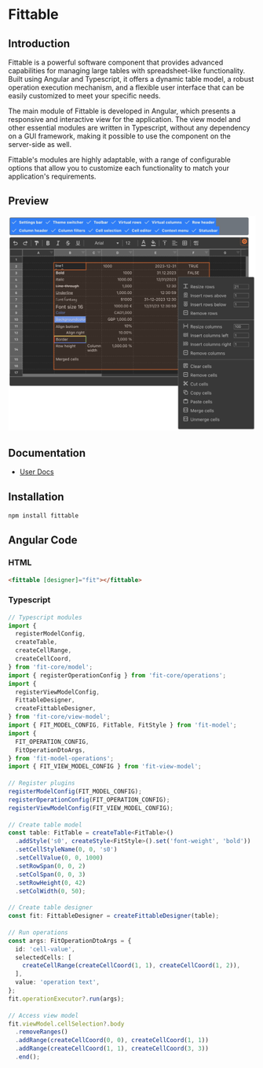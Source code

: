 # Fittable

## Introduction

<p>
Fittable is a powerful software component that provides advanced capabilities for managing large tables with spreadsheet-like functionality. Built using Angular and Typescript, it offers a dynamic table model, a robust operation execution mechanism, and a flexible user interface that can be easily customized to meet your specific needs.

The main module of Fittable is developed in Angular, which presents a responsive and interactive view for the application. The view model and other essential modules are written in Typescript, without any dependency on a GUI framework, making it possible to use the component on the server-side as well.

Fittable's modules are highly adaptable, with a range of configurable options that allow you to customize each functionality to match your application's requirements.

</p>

## Preview

<div align="center">
  <img src="https://github.com/ionutkosteea/fittable/blob/main/fittable-preview.jpg" alt="Preview" />
</div>

## Documentation

- [User Docs](https://fittable-499b2.web.app)

## Installation

```bash
npm install fittable
```

## Angular Code

### HTML

```html
<fittable [designer]="fit"></fittable>
```

### Typescript

```typescript
// Typescript modules
import {
  registerModelConfig,
  createTable,
  createCellRange,
  createCellCoord,
} from 'fit-core/model';
import { registerOperationConfig } from 'fit-core/operations';
import {
  registerViewModelConfig,
  FittableDesigner,
  createFittableDesigner,
} from 'fit-core/view-model';
import { FIT_MODEL_CONFIG, FitTable, FitStyle } from 'fit-model';
import {
  FIT_OPERATION_CONFIG,
  FitOperationDtoArgs,
} from 'fit-model-operations';
import { FIT_VIEW_MODEL_CONFIG } from 'fit-view-model';

// Register plugins
registerModelConfig(FIT_MODEL_CONFIG);
registerOperationConfig(FIT_OPERATION_CONFIG);
registerViewModelConfig(FIT_VIEW_MODEL_CONFIG);

// Create table model
const table: FitTable = createTable<FitTable>()
  .addStyle('s0', createStyle<FitStyle>().set('font-weight', 'bold'))
  .setCellStyleName(0, 0, 's0')
  .setCellValue(0, 0, 1000)
  .setRowSpan(0, 0, 2)
  .setColSpan(0, 0, 3)
  .setRowHeight(0, 42)
  .setColWidth(0, 50);

// Create table designer
const fit: FittableDesigner = createFittableDesigner(table);

// Run operations
const args: FitOperationDtoArgs = {
  id: 'cell-value',
  selectedCells: [
    createCellRange(createCellCoord(1, 1), createCellCoord(1, 2)),
  ],
  value: 'operation text',
};
fit.operationExecutor?.run(args);

// Access view model
fit.viewModel.cellSelection?.body
  .removeRanges()
  .addRange(createCellCoord(0, 0), createCellCoord(1, 1))
  .addRange(createCellCoord(1, 1), createCellCoord(3, 3))
  .end();
```
